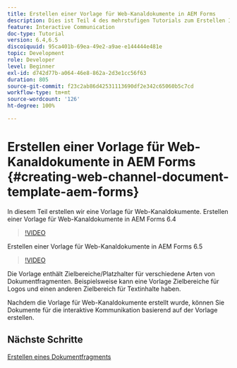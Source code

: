 ```yaml
---
title: Erstellen einer Vorlage für Web-Kanaldokumente in AEM Forms
description: Dies ist Teil 4 des mehrstufigen Tutorials zum Erstellen Ihres ersten Dokuments für die interaktive Kommunikation. In diesem Teil erstellen wir eine Vorlage für Web-Kanaldokumente.
feature: Interactive Communication
doc-type: Tutorial
version: 6.4,6.5
discoiquuid: 95ca401b-69ea-49e2-a9ae-e144444e481e
topic: Development
role: Developer
level: Beginner
exl-id: d742d77b-a064-46e8-862a-2d3e1cc56f63
duration: 805
source-git-commit: f23c2ab86d42531113690df2e342c65060b5c7cd
workflow-type: tm+mt
source-wordcount: '126'
ht-degree: 100%

---
```


# Erstellen einer Vorlage für Web-Kanaldokumente in AEM Forms {#creating-web-channel-document-template-aem-forms}

In diesem Teil erstellen wir eine Vorlage für Web-Kanaldokumente.
Erstellen einer Vorlage für Web-Kanaldokumente in AEM Forms 6.4
>[!VIDEO](https://video.tv.adobe.com/v/22342?quality=12&learn=on)

Erstellen einer Vorlage für Web-Kanaldokumente in AEM Forms 6.5
>[!VIDEO](https://video.tv.adobe.com/v/27807?quality=12&learn=on)

Die Vorlage enthält Zielbereiche/Platzhalter für verschiedene Arten von Dokumentfragmenten. Beispielsweise kann eine Vorlage Zielbereiche für Logos und einen anderen Zielbereich für Textinhalte haben.

Nachdem die Vorlage für Web-Kanaldokumente erstellt wurde, können Sie Dokumente für die interaktive Kommunikation basierend auf der Vorlage erstellen.

## Nächste Schritte

[Erstellen eines Dokumentfragments](./partfive.md)
